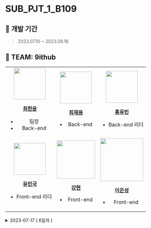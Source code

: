 # SUB_PJT_1_B109


## 📆 개발 기간
> 2023.07.10 ~ 2023.08.18


## 👫 TEAM: 9ithub

<table>
  <tbody>
    <tr>
      <td align="center">
        <a href="https://github.com/chlgksdbs">
          <img src="https://github.com/chlgksdbs/forJ/assets/96401350/f0164a80-4990-4b41-8b96-6ae21a4b5b0f" width="100px;"/>
          <br />
          <p><b>최한윤</b></p>
        </a>
        <ul>
          <li>팀장</li>
          <li>Back-end</li>
        </ul>
      </td>
      <td align="center">
        <a href="https://github.com/sixinchnails">
          <img src="https://github.com/chlgksdbs/forJ/assets/96401350/ce77878d-19b1-48d0-a7dd-b7bc8d8a63e1" width="100px;"/>
          <br />
          <p><b>최재용</b></p>
        </a>
        <ul>
          <li>Back-end</li>
        </ul>
      </td>
      <td align="center">
        <a href="https://github.com/HongYouBin">
          <img src="https://github.com/chlgksdbs/forJ/assets/96401350/ac2e1247-2f67-48c5-a6d1-5c4293305318" width="100px;"/>
          <br />
          <p><b>홍유빈</b></p>
        </a>
        <ul>
          <li>Back-end 리더</li>
        </ul>
      </td>
    </tr>
    <tr>
      <td align="center">
        <a href="https://github.com/acd4548">
          <img src="https://github.com/chlgksdbs/forJ/assets/96401350/5cbf280a-1448-4b8f-b2ff-1cf0b00e7b20" width="100px;"/>
          <br />
          <p><b>유민국</b></p>
        </a>
        <ul>
          <li>Front-end 리더</li>
        </ul>
      </td>
      <td align="center">
        <a href="https://github.com/hyunnn12">
          <img src="https://github.com/chlgksdbs/forJ/assets/96401350/c8d8b028-db2c-43ab-87f4-d4321c0dc7d4" width="120px;"/>
          <br />
          <p><b>강현</b></p>
        </a>
        <ul>
          <li>Front-end</li>
        </ul>
      </td>
      <td align="center">
        <a href="https://github.com/SeongLI">
          <img src="https://avatars.githubusercontent.com/u/110223414?v=4" width="135px;"/>
          <br />
          <p><b>이은성</b></p>
        </a>
        <ul>
          <li>Front-end</li>
        </ul>
      </td>
    </tr>
  </tbody>
</table>


<details>
<summary> 2023-07-17 ( 6일차 ) </summary>
<div markdown="2">

## 📅 일일 스크럼
#### FRONT-END
> - 요구사항 명세서 작성
> - UI/UX 컨설팅 

#### BACK-END
> - 가사 채점 레퍼런스 찾기
> - 음정 채점 관련 정확도 향상을 위한 시도
> - 싱크 맞추기 래퍼런스 찾기

<br/>

## ✅ 오늘 진행한 일

#### FRONT-END
> - 요구사항 명세서 작성
> - UI/UX 컨설팅 
> - 목업 설정 

##### UI/UX 상담 내용
> - 게임 메인화면에 뮤직비디오를 나오게 하는 것 추천한다. 기술적으로 어렵지 않다. 
> - 게임 순서 설정하거나 중간에 바꾸게 하는 것 추천한다. 
> - 나가기 버튼은 없애는 게 낫다.
> - 게임 녹화한 후 메인 페이지에 방명록 클릭하면 녹화한 내용 나오도록 설정하는게 좋다.
> - 마이페이지에 My Photo에도 사진을 보고 했던 노래들을 볼 수 있음 좋을 거 같다.

#### BACK-END
> - 가사 채점 레퍼런스 찾기
> - 음정 채점 관련 정확도 향상을 위한 시도
> - 요구사항 명세서 작성
> - ERD 상담받기
> - ERD 수정하기

##### ERD 상담 내용
> - 유저-PK보다는 일련번호가 좀 더 논리적인 이름이 필요하다.
> - id보다는 seq로 변경 추천한다.
> - 프로젝트 이름을 우측 상단에 굳이 넣을 필요 없다. 스키마 이름을 넣는게 그나마 더 낫다.
> - 타입 설정 메모리와 저장 내용 고려해서 해야 한다.
> - 생성 날짜 같은 것들을 맨 밑으로 중요한 것들을 위로 올리자
> - 친구 신청 테이블이 있어야 한다. 성공해야 친구목록 테이블로 간다. 친구목록 테이블에 수락, 거절 컬럼이 있어야 한다.
> - 일대일로 된 테이블은 굳이 나눌 필요가 없이 그냥 합치는게 좋다. 
> - 방 정보 테이블에 사진 촬영 여부를 넣어야 할 거 같다.
> - 네컷 배경 테이블을 만들어 그 배경의 아이디와 주소 등을 관리하는게 좋다.
> - 게임 결과를 유저 정보 테이블에 추가
> - 포인트 누적, 사용 로그 추가
> - 사진 경로 지금처럼 해놓고 하면 보안 상으로 좋지 않다. 폼 데이터로 파일을 저장할 때 물리적 경로로 저장을 한다. 
> - 오리지날 파일 첨부 주소와 저장 파일 첨부 주소(무슨 파일을 들고 와야 되는데? 할 때 사용하는 주소) 주로 이렇게 두 개의 컬럼을 저장한다. 
권한을 설정


- #### 오늘의 공유 사이트  
[Spring Security + JWT](https://www.inflearn.com/course/%EC%8A%A4%ED%94%84%EB%A7%81%EB%B6%80%ED%8A%B8-jwt/dashboard)

<hr>
</div>
</details>
